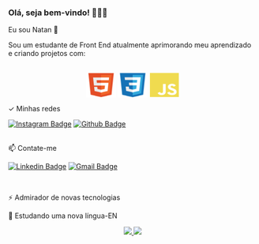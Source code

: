 ### Olá, seja bem-vindo! 🧑🏽‍💻

Eu sou Natan 👏

Sou um estudante de Front End atualmente aprimorando meu aprendizado e criando projetos com:    

<div align="center"><br>
    <img align="center" alt="Natan-HTML" height="50" width="60" src="https://raw.githubusercontent.com/devicons/devicon/master/icons/html5/html5-original.svg">
    <img align="center" alt="Natan-CSS" height="50" width="60" src="https://raw.githubusercontent.com/devicons/devicon/master/icons/css3/css3-original.svg">  
    <img align="center" alt="Natan-Js" height="50" width="60" src="https://raw.githubusercontent.com/devicons/devicon/master/icons/javascript/javascript-plain.svg">

</div>

✓ Minhas redes
<br>
      <div>
      [![Instagram Badge](https://img.shields.io/badge/-Instagram-C13584?style=flat-square&labelColor=C13584&logo=instagram&logoColor=white&link=https://www.instagram.com/)](https://www.instagram.com/natan.moura/)
      [![Github Badge](https://img.shields.io/badge/-Github-000?style=flat-square&logo=Github&logoColor=white&link=https://github.com/lucasgdb)](https://github.com/NatanMendesDF)
    </div>
<br>
      
📫 Contate-me
<br>
    <div>
    [![Linkedin Badge](https://img.shields.io/badge/-LinkedIn-blue?style=flat-square&logo=Linkedin&logoColor=white&link=https://www.linkedin.com/in/natanielmoura/)](https://www.linkedin.com/in/natanielmoura)
    [![Gmail Badge](https://img.shields.io/badge/-Gmail-c14438?style=flat-square&logo=Gmail&logoColor=white&link=mailto:natanmendes.developer@gmail.com)](mailto:natanmendes.developer@gmail.com)
  </div>
<br>
      
⚡ Admirador de novas tecnologias
  
🚀 Estudando uma nova língua-EN


<div align="center">
  <a href="https://github.com/NatanMendesDf">
  <img height="180em" src="https://github-readme-stats.vercel.app/api?username=NatanMendesDF&show_icons=true&theme=transparent)"/>
  <img height="180em" src="https://github-readme-stats.vercel.app/api/top-langs/?username=NatanMendesDF&layout=compact&langs_count=7&theme=red"/>
</div>
  

<!--  

**NatanMendesDF/NatanMendesDF** is a ✨ _special_ ✨ repository because its `README.md` (this file) appears on your GitHub profile.

Here are some ideas to get you started:

- 🔭 I’m currently working on ...
- 🌱 I’m currently learning ...
- 👯 I’m looking to collaborate on ...
- 🤔 I’m looking for help with ...
- 💬 Ask me about ...
- 📫 How to reach me: ...
- 😄 Pronouns: ...
- ⚡ Fun fact: ...
-->
